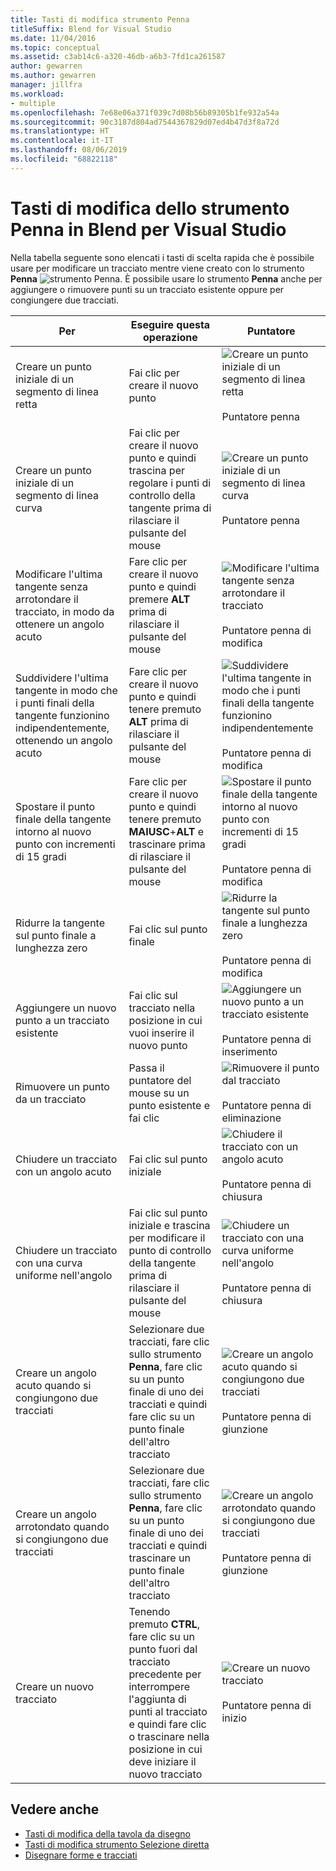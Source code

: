 ```yaml
---
title: Tasti di modifica strumento Penna
titleSuffix: Blend for Visual Studio
ms.date: 11/04/2016
ms.topic: conceptual
ms.assetid: c3ab14c6-a320-46db-a6b3-7fd1ca261587
author: gewarren
ms.author: gewarren
manager: jillfra
ms.workload:
- multiple
ms.openlocfilehash: 7e68e06a371f039c7d08b56b89305b1fe932a54a
ms.sourcegitcommit: 90c3187d804ad7544367829d07ed4b47d3f8a72d
ms.translationtype: HT
ms.contentlocale: it-IT
ms.lasthandoff: 08/06/2019
ms.locfileid: "68822118"
---
```

# <a name="pen-tool-modifier-keys-in-blend-for-visual-studio"></a>Tasti di modifica dello strumento Penna in Blend per Visual Studio

Nella tabella seguente sono elencati i tasti di scelta rapida che è possibile usare per modificare un tracciato mentre viene creato con lo strumento **Penna** ![strumento Penna](../designers/media/d514358f-185a-412f-a55d-36633b25dc8a.png). È possibile usare lo strumento **Penna** anche per aggiungere o rimuovere punti su un tracciato esistente oppure per congiungere due tracciati.

|Per|Eseguire questa operazione|Puntatore|
| - |-------------|-------------|
|Creare un punto iniziale di un segmento di linea retta|Fai clic per creare il nuovo punto|![Creare un punto iniziale di un segmento di linea retta](../designers/media/0bfb1b71-80ac-4ad4-aed8-40e09f8b7ab8.png)<br /><br /> Puntatore penna|
|Creare un punto iniziale di un segmento di linea curva|Fai clic per creare il nuovo punto e quindi trascina per regolare i punti di controllo della tangente prima di rilasciare il pulsante del mouse|![Creare un punto iniziale di un segmento di linea curva](../designers/media/0bfb1b71-80ac-4ad4-aed8-40e09f8b7ab8.png)<br /><br /> Puntatore penna|
|Modificare l'ultima tangente senza arrotondare il tracciato, in modo da ottenere un angolo acuto|Fare clic per creare il nuovo punto e quindi premere **ALT** prima di rilasciare il pulsante del mouse|![Modificare l'ultima tangente senza arrotondare il tracciato](../designers/media/317e5475-b70c-489f-9477-110a98639ade.png)<br /><br /> Puntatore penna di modifica|
|Suddividere l'ultima tangente in modo che i punti finali della tangente funzionino indipendentemente, ottenendo un angolo acuto|Fare clic per creare il nuovo punto e quindi tenere premuto **ALT** prima di rilasciare il pulsante del mouse|![Suddividere l'ultima tangente in modo che i punti finali della tangente funzionino indipendentemente](../designers/media/317e5475-b70c-489f-9477-110a98639ade.png)<br /><br /> Puntatore penna di modifica|
|Spostare il punto finale della tangente intorno al nuovo punto con incrementi di 15 gradi|Fare clic per creare il nuovo punto e quindi tenere premuto **MAIUSC**+**ALT** e trascinare prima di rilasciare il pulsante del mouse|![Spostare il punto finale della tangente intorno al nuovo punto con incrementi di 15 gradi](../designers/media/317e5475-b70c-489f-9477-110a98639ade.png)<br /><br /> Puntatore penna di modifica|
|Ridurre la tangente sul punto finale a lunghezza zero|Fai clic sul punto finale|![Ridurre la tangente sul punto finale a lunghezza zero](../designers/media/317e5475-b70c-489f-9477-110a98639ade.png)<br /><br /> Puntatore penna di modifica|
|Aggiungere un nuovo punto a un tracciato esistente|Fai clic sul tracciato nella posizione in cui vuoi inserire il nuovo punto|![Aggiungere un nuovo punto a un tracciato esistente](../designers/media/b004ad5a-33a4-46ae-81c0-20be0d819332.png)<br /><br /> Puntatore penna di inserimento|
|Rimuovere un punto da un tracciato|Passa il puntatore del mouse su un punto esistente e fai clic|![Rimuovere il punto dal tracciato](../designers/media/08a64b78-f3df-4730-8169-c56b5631b071.png)<br /><br /> Puntatore penna di eliminazione|
|Chiudere un tracciato con un angolo acuto|Fai clic sul punto iniziale|![Chiudere il tracciato con un angolo acuto](../designers/media/a12fd3b4-a553-4762-b01c-c35efa594362.png)<br /><br /> Puntatore penna di chiusura|
|Chiudere un tracciato con una curva uniforme nell'angolo|Fai clic sul punto iniziale e trascina per modificare il punto di controllo della tangente prima di rilasciare il pulsante del mouse|![Chiudere un tracciato con una curva uniforme nell'angolo](../designers/media/a12fd3b4-a553-4762-b01c-c35efa594362.png)<br /><br /> Puntatore penna di chiusura|
|Creare un angolo acuto quando si congiungono due tracciati|Selezionare due tracciati, fare clic sullo strumento **Penna**, fare clic su un punto finale di uno dei tracciati e quindi fare clic su un punto finale dell'altro tracciato|![Creare un angolo acuto quando si congiungono due tracciati](../designers/media/bd12dfa4-112e-4f37-9765-3479e6b69894.png)<br /><br /> Puntatore penna di giunzione|
|Creare un angolo arrotondato quando si congiungono due tracciati|Selezionare due tracciati, fare clic sullo strumento **Penna**, fare clic su un punto finale di uno dei tracciati e quindi trascinare un punto finale dell'altro tracciato|![Creare un angolo arrotondato quando si congiungono due tracciati](../designers/media/bd12dfa4-112e-4f37-9765-3479e6b69894.png)<br /><br /> Puntatore penna di giunzione|
|Creare un nuovo tracciato|Tenendo premuto **CTRL**, fare clic su un punto fuori dal tracciato precedente per interrompere l'aggiunta di punti al tracciato e quindi fare clic o trascinare nella posizione in cui deve iniziare il nuovo tracciato|![Creare un nuovo tracciato](../designers/media/69758176-5f53-465b-808c-f13fd1a0b3f2.png)<br /><br /> Puntatore penna di inizio|

## <a name="see-also"></a>Vedere anche

- [Tasti di modifica della tavola da disegno](../designers/artboard-modifier-keys-in-blend.md)
- [Tasti di modifica strumento Selezione diretta](../designers/direct-selection-tool-modifier-keys-in-blend.md)
- [Disegnare forme e tracciati](../designers/draw-shapes-and-paths.md)